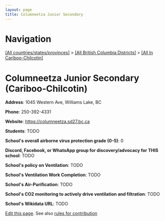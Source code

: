 ```yaml
---
layout: page
title: Columneetza Junior Secondary
---
```

# Navigation

[[All countries/states/provinces]](../../..) > [[All British Columbia Districts]](../..) > [[All In Cariboo-Chilcotin]](..)

# Columneetza Junior Secondary (Cariboo-Chilcotin)

**Address**: 1045 Western Ave, Williams Lake, BC

**Phone**: 250-392-4331

**Website**: <https://columneetza.sd27.bc.ca>

**Students**: TODO

**School's overall airborne virus protection grade (0-5)**: 0

**Discord, Facebook, or WhatsApp group for discovery/advocacy for THIS school**: TODO

**School's policy on Ventilation**: TODO

**School's Ventilation Work Completion**: TODO

**School's Air-Purification**: TODO

**School's CO2 monitoring to actively drive ventilation and filtration**: TODO

**School's Wikidata URL**: TODO


[Edit this page](https://github.com/ventilate-schools/BC/edit/main/./Cariboo-Chilcotin/Columneetza_Junior_Secondary.md). See also [rules for contribution](../../../contribution-rules/)